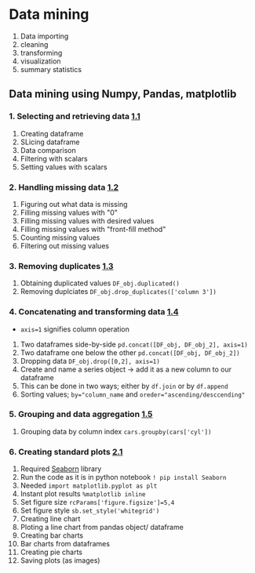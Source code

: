 # Data mining

1. Data importing
2. cleaning
3. transforming
4. visualization
5. summary statistics


## Data mining using Numpy, Pandas, matplotlib
### 1. Selecting and retrieving data [1.1](https://github.com/Adhira-Deogade/Data-mining/blob/master/Selecting%20and%20retrieving%20data.ipynb)
  1. Creating dataframe
  2. SLicing dataframe
  3. Data comparison
  4. Filtering with scalars
  5. Setting values with scalars
     
### 2. Handling missing data [1.2](https://github.com/Adhira-Deogade/Data-mining/blob/master/Handling%20missing%20data.ipynb)
  1. Figuring out what data is missing
  2. Filling missing values with "0"
  3. Filling missing values with desired values
  4. Filling missing values with "front-fill method"
  5. Counting missing values
  6. Filtering out missing values

### 3. Removing duplicates [1.3](https://github.com/Adhira-Deogade/Data-mining/blob/master/Removing%20duplicates.ipynb)
   1. Obtaining duplicated values ```DF_obj.duplicated()```
   2. Removing duplciates ```DF_obj.drop_duplicates(['column 3'])```
   
### 4. Concatenating and transforming data [1.4](https://github.com/Adhira-Deogade/Data-mining/blob/master/Concatenating%20and%20transforming%20data.ipynb)
   - ```axis=1``` signifies column operation
  1. Two dataframes side-by-side ```pd.concat([DF_obj, DF_obj_2], axis=1)```
  2. Two dataframe one below the other ```pd.concat([DF_obj, DF_obj_2])```
  3. Dropping data ```DF_obj.drop([0,2], axis=1)```
  4. Create and name a series object -> add it as a new column to our dataframe
  5. This can be done in two ways; either by ```df.join``` or by ```df.append```
  6. Sorting values; ```by="column_name``` and ```oreder="ascending/desccending"```
  
### 5. Grouping and data aggregation [1.5](https://github.com/Adhira-Deogade/Data-mining/blob/master/Grouping%20and%20data%20aggregation.ipynb)
  1. Grouping data by column index ```cars.groupby(cars['cyl'])```
  
  
### 6. Creating standard plots [2.1](https://github.com/Adhira-Deogade/Data-mining/blob/master/Creating%20standard%20plots.ipynb)
  1. Required [Seaborn](https://seaborn.pydata.org/) library
  2. Run the code as it is in python notebook ```! pip install Seaborn```
  3. Needed ```import matplotlib.pyplot as plt```
  4. Instant plot results ```%matplotlib inline ```
  5. Set figure size ```rcParams['figure.figsize']=5,4```
  6. Set figure style ```sb.set_style('whitegrid')```
  7. Creating line chart
  8. Ploting a line chart from pandas object/ dataframe
  9. Creating bar charts
  10. Bar charts from dataframes
  11. Creating pie charts
  12. Saving plots (as images)
